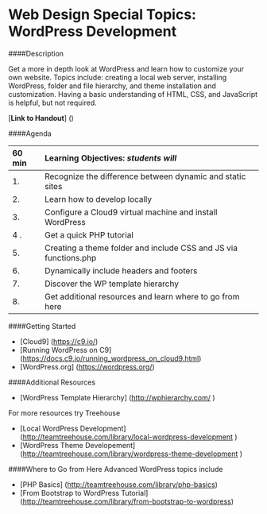Web Design Special Topics: WordPress Development
=================

####Description

Get a more in depth look at WordPress and learn how to customize your own website. Topics include: creating a local web server, installing WordPress, folder and file hierarchy, and theme installation and customization. Having a basic understanding of HTML, CSS, and JavaScript is helpful, but not required.

[**Link to Handout**]
()

####Agenda

|60 min| **Learning Objectives:** *students will* |
|:---------------|:-----------------|
| 1.  | Recognize the difference between dynamic and static sites |
| 2.  | Learn how to develop locally |
| 3.  | Configure a Cloud9 virtual machine and install WordPress |
| 4 . | Get a quick PHP tutorial |
| 5.  | Creating a theme folder and include CSS and JS via functions.php |
| 6.  | Dynamically include headers and footers |
| 7.  | Discover the WP template hierarchy  |
| 8.  | Get additional resources and learn where to go from here |

####Getting Started
- [Cloud9] (https://c9.io/)
- [Running WordPress on C9] (https://docs.c9.io/running_wordpress_on_cloud9.html)
- [WordPress.org] (https://wordpress.org/)

####Additional Resources
- [WordPress Template Hierarchy] (http://wphierarchy.com/ )

For more resources try Treehouse
- [Local WordPress Development] (http://teamtreehouse.com/library/local-wordpress-development )
- [WordPress Theme Developement] (http://teamtreehouse.com/library/wordpress-theme-development )

####Where to Go from Here
Advanced WordPress topics include
- [PHP Basics] (http://teamtreehouse.com/library/php-basics) 
- [From Bootstrap to WordPress Tutorial] (http://teamtreehouse.com/library/from-bootstrap-to-wordpress)

